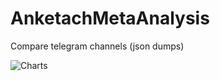 # AnketachMetaAnalysis
Compare telegram channels (json dumps)

![Charts](https://i.imgur.com/J2Si1FI.png)
